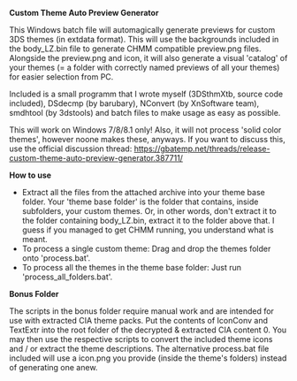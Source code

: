**Custom Theme Auto Preview Generator**

This Windows batch file will automagically generate previews for custom 3DS themes (in extdata format). This will use the backgrounds included in the body_LZ.bin file to generate CHMM compatible preview.png files. Alongside the preview.png and icon, it will also generate a visual 'catalog' of your themes (= a folder with correctly named previews of all your themes) for easier selection from PC.

Included is a small programm that I wrote myself (3DSthmXtb, source code included), DSdecmp (by barubary), NConvert (by XnSoftware team), smdhtool (by 3dstools) and batch files to make usage as easy as possible.

This will work on Windows 7/8/8.1 only! Also, it will not process 'solid color themes', however noone makes these, anyways. If you want to discuss this, use the official discussion thread: https://gbatemp.net/threads/release-custom-theme-auto-preview-generator.387711/



**How to use**
* Extract all the files from the attached archive into your theme base folder. Your 'theme base folder' is the folder that contains, inside subfolders, your custom themes. Or, in other words, don't extract it to the folder containing body_LZ.bin, extract it to the folder above that. I guess if you managed to get CHMM running, you understand what is meant.
* To process a single custom theme: Drag and drop the themes folder onto 'process.bat'.
* To process all the themes in the theme base folder: Just run 'process_all_folders.bat'.



**Bonus Folder**

The scripts in the bonus folder require manual work and are intended for use with extracted CIA theme packs. Put the contents of IconConv and TextExtr into the root folder of the decrypted & extracted CIA content 0. You may then use the respective scripts to convert the included theme icons and / or extract the theme descriptions. The alternative process.bat file included will use a icon.png you provide (inside the theme's folders) instead of generating one anew.
